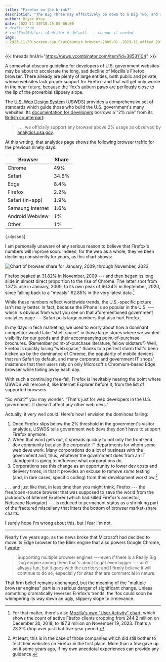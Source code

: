 ```yaml
---
title: "Firefox on the brink?"
description: "The Big Three may effectively be down to a Big Two, and right quick."
author: Bryce Wray
date: 2023-11-30T10:49:00-06:00
# draft: true
# initTextEditor: iA Writer # default --- change if needed
imgs:
- 2023-11-30_screen-cap_StatCounter-browser-2009-01--2023-11_edited_2318x1158.png
---
```


{{< threads hnUrl="https://news.ycombinator.com/item?id=38531104" >}}

A somewhat obscure guideline for developers of U.S. government websites may be about to accelerate the long, sad decline of Mozilla's Firefox browser. There already are plenty of large entities, both public and private, whose websites lack proper support for Firefox; and that will get only worse in the near future, because the ’fox's auburn paws are perilously close to the lip of the proverbial slippery slope.

<!--more-->

The [U.S. Web Design System](https://designsystem.digital.gov) (USWDS) provides a comprehensive set of standards which guide those who build the U.S. government's many websites. Its  [documentation for developers](https://designsystem.digital.gov/documentation/developers/) borrows a "2% rule" from its [British counterpart](https://www.gov.uk/government/organisations/government-digital-service):

> . . . we officially support any browser above 2% usage as observed by [analytics.usa.gov](https://analytics.usa.gov/).

<!-- See also https://news.ycombinator.com/item?id=36776603 from 2023-07-18, which brought this to my attention. -->

At this writing, that analytics page shows the following browser traffic for the previous ninety days:

| Browser | Share |
|---|---|
| Chrome | 49% |
| Safari | 34.8% |
| Edge | 8.4% |
| Firefox | 2.2% |
| Safari (in-app) | 1.9% |
| Samsung Internet | 1.6% |
| Android Webview | 1% |
| Other | 1% |
{.ulysses}

I am personally unaware of any serious reason to believe that Firefox's numbers will improve soon. Indeed, for the web as a whole, they've been declining consistently for years, as this chart shows:

![Chart of browser share for January, 2009, through November, 2023](2023-11-30_screen-cap_StatCounter-browser-2009-01--2023-11_edited_2318x1158.png "Chrome *vs.* Firefox *vs.* Safari for January, 2009, through November, 2023.\
Image: [StatCounter](https://gs.statcounter.com/).")

Firefox peaked at 31.82% in November, 2009 --- and then began its long slide in almost direct proportion to the rise of Chrome. The latter shot from 1.37% use in January, 2009, to its own peak of 66.34% in September, 2020, since falling back to a "measly" 62.85% in the very latest data.[^UserActivity]

[^UserActivity]: For that matter, there's also [Mozilla's own "User Activity" chart](https://data.firefox.com/dashboard/user-activity), which shows the count of active Firefox clients dropping from 244.2 million on December 30, 2018, to 187.3 million on November 19, 2023. That's a 23.3% drop over just that five-year period.

While these numbers reflect worldwide trends, the U.S.-specific picture isn't really better. In fact, because the iPhone is so popular in the U.S. --- which is obvious from what you see on that aforementioned government analytics page --- Safari pulls large numbers that also hurt Firefox.

In my days in tech marketing, we used to worry about how a dominant competitor would take "shelf space" in those large stores where we wanted visibility for our goods and their accompanying point-of-purchase brochures. (Remember point-of-purchase literature, fellow oldsters?) Well, Firefox is quickly losing "web space," thanks to a perfect storm that's been kicked up by the dominance of Chrome, the popularity of mobile devices that run Safari by default, and many corporate and government IT shops' insistence that their users rely on only Microsoft's Chromium-based Edge browser while toiling away each day.

With such a continuing free-fall, Firefox is inevitably nearing the point where USWDS will remove it, like Internet Explorer before it, from the list of supported browsers.

"So what?" you may wonder. "That's just for web developers in the U.S. government. It doesn't affect any other web devs."

Actually, it very well could. Here's how I envision the dominoes falling:

1. Once Firefox slips below the 2% threshold in the government's visitor analytics, USWDS tells government web devs they don't have to support Firefox anymore.
2. When that word gets out, it spreads quickly to not only the front-end dev community but also the corporate IT departments for whom some web devs work. Many corporations do a lot of business with the government and, thus, whatever the government does from an IT standpoint is going to influence what corporations do.
3. Corporations see this change as an opportunity to lower dev costs and delivery times, in that it provides an excuse to remove *some* testing (and, in rare cases, specific coding) from their development workflow.[^companiesFF]

[^companiesFF]: At least, this is in the case of those companies which did still bother to test their websites on Firefox in the first place. More than a few gave up on it some years ago, if my own anecdotal experiences can provide any guidance.

. . . and just like that, in less time than you might think, Firefox --- the free/open-source browser that was supposed to save the world from the jackboots of Internet Explorer (which had killed Firefox's ancestor, Netscape Navigator) --- is reduced to permanent status as a shrinking part of the fractured miscellany that litters the bottom of browser market-share charts.

I surely hope I'm wrong about this, but I fear I'm not.

----

Nearly five years ago, as the news broke that Microsoft had decided to move its Edge browser to the Blink engine that also powers Google Chrome, I [wrote](/posts/2018/12/on-edge/):

> Supporting multiple browser engines --- even if there is a Really Big Dog engine among them that's about to get even bigger --- ain't always fun, but it goes with the territory; and I firmly believe it will continue to do so, especially for sites that are commercial in nature.

That firm belief remains unchanged, but the meaning of the "multiple browser engines" part is in serious danger of significant change. Unless something dramatically reverses Firefox's trends, the ’fox could soon be whimpering its way down an ugly, slippery slope to irrelevance.

<!--
List of threads discussing as of 2023-12-17-1110CST:

- Hacker News: https://news.ycombinator.com/item?id=38531104
- Reddit:
  - https://www.reddit.com/r/webdev/comments/18c5zue/firefox_on_the_brink/
  - https://www.reddit.com/r/technology/comments/18bhyl3/firefox_on_the_brink/
  - https://www.reddit.com/r/linux/comments/18beqyu/firefox_on_the_brink/
  - https://www.reddit.com/r/browsers/comments/18bhlif/firefox_on_the_brink/
  - https://www.reddit.com/r/firefox/comments/18bhmdu/firefox_on_the_brink/
  - https://www.reddit.com/r/hackernews/comments/18bdrab/firefox_on_the_brink/
  - https://www.reddit.com/r/realtech/comments/18bhyy0/firefox_on_the_brink/
  - https://www.reddit.com/r/patient_hackernews/comments/18beunk/firefox_on_the_brink/
  - https://www.reddit.com/r/uBlockOrigin/comments/18ck7wt/interesting_discussion_on_slashdot/
- Slashdot: https://news.slashdot.org/story/23/12/05/0745251/firefox-on-the-brink

-->

